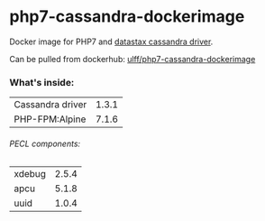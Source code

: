 # php7-cassandra-dockerimage

Docker image for PHP7 and [datastax cassandra driver](http://datastax.github.io/php-driver/).

Can be pulled from dockerhub: [ulff/php7-cassandra-dockerimage](https://hub.docker.com/r/ulff/php7-cassandra-dockerimage/)

### What's inside:
 |||
 |--------|-------|
 | Cassandra driver | 1.3.1 |
 | PHP-FPM:Alpine   | 7.1.6 |
 
 
###### PECL components:
 |||
 |--------|-------|
 | xdebug | 2.5.4 |
 | apcu   | 5.1.8 |
 | uuid   | 1.0.4 |
